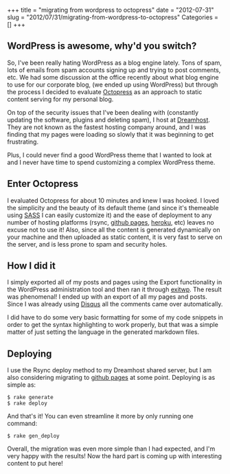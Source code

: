 +++
title = "migrating from wordpress to octopress"
date = "2012-07-31"
slug = "2012/07/31/migrating-from-wordpress-to-octopress"
Categories = []
+++

## WordPress is awesome, why'd you switch?
So, I've been really hating WordPress as a blog engine lately. Tons of spam,
lots of emails from spam accounts signing up and trying to post comments, etc.
We had some discussion at the office recently about what blog engine to use for
our corporate blog, (we ended up using WordPress) but through the process I decided
to evaluate [Octopress](http://octopress.org) as an approach to static content
serving for my personal blog.

On top of the security issues that I've been dealing with (constantly updating the
software, plugins and deleting spam), I host at [Dreamhost](http://dreamhost.com/).
They are not known as the fastest hosting company around, and I was finding that my
pages were loading so slowly that it was beginning to get frustrating.

Plus, I could never find a good WordPress theme that I wanted to look at and I never
have time to spend customizing a complex WordPress theme.

## Enter Octopress
I evaluated Octopress for about 10 minutes and knew I was hooked. I loved the
simplicity and the beauty of its default theme (and since it's themeable using
[SASS](http://sass-lang.com/) I can easily customize it) and the ease of deployment
to any number of hosting platforms (rsync, [github pages](http://pages.github.com),
[heroku](http://heroku.com), etc) leaves no excuse not to use it! Also, since all
the content is generated dynamically on your machine and then uploaded as static content,
it is very fast to serve on the server, and is less prone to spam and security holes.

## How I did it
I simply exported all of my posts and pages using the Export functionality in the WordPress
administration tool and then ran it through [exitwp](https://github.com/thomasf/exitwp/).
The result was phenomenal! I ended up with an export of all my pages and posts. Since
I was already using [Disqus](http://disqus.com) all the comments came over automatically.

I did have to do some very basic formatting for some of my code snippets in order to get
the syntax highlighting to work properly, but that was a simple matter of just setting the
language in the generated markdown files.

## Deploying
I use the Rsync deploy method to my Dreamhost shared server, but I am also considering
migrating to [github pages](http://pages.github.com/) at some point. Deploying is as simple as:

```
$ rake generate
$ rake deploy
```

And that's it! You can even streamline it more by only running one command:

```
$ rake gen_deploy
```

Overall, the migration was even more simple than I had expected, and I'm very happy with the
results! Now the hard part is coming up with interesting content to put here!
